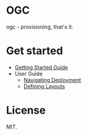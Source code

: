 # OGC

ogc - provisioning, that's it.

# Get started

- [Getting Started Guide](https://adam-stokes.github.io/ogc/)
- User Guide
  -  [Navigating Deployment](https://adam-stokes.github.io/ogc/user-guide/navigating-nodes/)
  -  [Defining Layouts](https://adam-stokes.github.io/ogc/user-guide/defining-layouts/)
# License

MIT.


